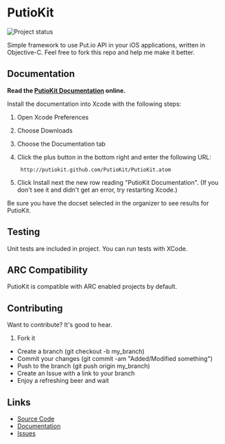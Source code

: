 # PutioKit

![Project status](http://stillmaintained.com/ahmet/PutioKit.png)

Simple framework to use Put.io API in your iOS applications, written in Objective-C. Feel free to fork this repo and help me make it better.

## Documentation

**Read the [PutioKit Documentation](http://putiokit.github.com/PutioKit/) online.**

Install the documentation into Xcode with the following steps:

1. Open Xcode Preferences
2. Choose Downloads
3. Choose the Documentation tab
4. Click the plus button in the bottom right and enter the following URL:
    
        http://putiokit.github.com/PutioKit/PutioKit.atom

5. Click Install next the new row reading "PutioKit Documentation". (If you don't see it and didn't get an error, try restarting Xcode.)

Be sure you have the docset selected in the organizer to see results for PutioKit.

## Testing

Unit tests are included in project. You can run tests with XCode.

## ARC Compatibility

PutioKit is compatible with ARC enabled projects by default.

## Contributing

Want to contribute? It's good to hear.

1. Fork it
* Create a branch (git checkout -b my_branch)
* Commit your changes (git commit -am "Added/Modified something")
* Push to the branch (git push origin my_branch)
* Create an Issue with a link to your branch
* Enjoy a refreshing beer and wait

## Links

* [Source Code](http://github.com/PutioKit/PutioKit)
* [Documentation](http://putiokit.github.com/PutioKit/)
* [Issues](https://github.com/PutioKit/PutioKit/issues)
